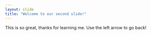 ```yaml
---
layout: slide
title: "Welcome to our second slide!"
---
```

This is so great, thanks for learning me.
Use the left arrow to go back!
